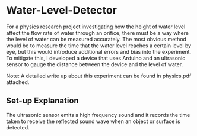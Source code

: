 # Water-Level-Detector
For a physics research project investigating how the height of water level affect the flow rate of water through an orifice, there must be a way where the level of water can be measured accurately. The most obvious method would be to measure the time that the water level reaches a certain level by eye, but this would introduce additional errors and bias into the experiment. To mitigate this, I developed a device that uses Arduino and an ultrasonic sensor to gauge the distance between the device and the level of water. 

Note: A detailed write up about this experiment can be found in physics.pdf attached. 

## Set-up Explanation 

The ultrasonic sensor emits a high frequency sound and it records the time taken to receive the reflected sound wave when an object or surface is detected.
